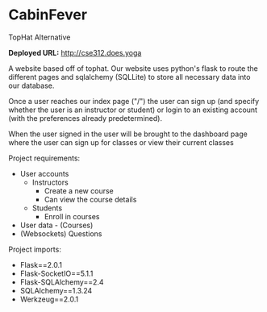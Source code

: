 # CabinFever

TopHat Alternative

**Deployed URL:** http://cse312.does.yoga

A website based off of tophat. Our website uses python's flask to route the different pages and sqlalchemy (SQLLite) to store all necessary data into our database.

Once a user reaches our index page ("/") the user can sign up (and specify whether the user is an instructor or student) or login to an existing account (with the preferences already predetermined). 

When the user signed in the user will be brought to the dashboard page where the user can sign up for classes or view their current classes

Project requirements:
- User accounts
    - Instructors
        - Create a new course
        - Can view the course details
    - Students
        - Enroll in courses
- User data - (Courses)
- (Websockets) Questions

Project imports:
- Flask==2.0.1
- Flask-SocketIO==5.1.1
- Flask-SQLAlchemy==2.4
- SQLAlchemy==1.3.24
- Werkzeug==2.0.1
